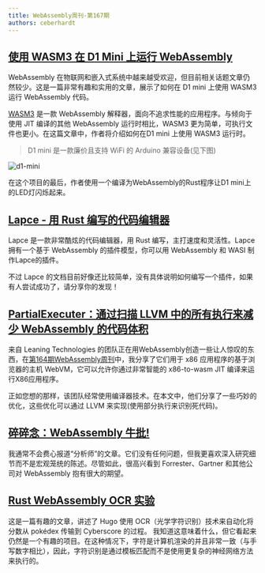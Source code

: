 ```yaml
---
title: WebAssembly周刊-第167期
authors: ceberhardt
---
```


## [使用 WASM3 在 D1 Mini 上运行 WebAssembly](https://blog.nishtahir.com/embedded-wasm-on-a-d1-mini-with-wasm3/)

WebAssembly 在物联网和嵌入式系统中越来越受欢迎，但目前相关话题文章仍然较少。这是一篇非常有趣和实用的文章，展示了如何在 D1 mini 上使用 WASM3 运行 WebAssembly 代码。

[WASM3](https://github.com/wasm3/wasm3) 是一款 WebAssembly 解释器，面向不追求性能的应用程序。与倾向于使用 JIT 编译的其他 WebAssembly 运行时相比，WASM3 更为简单，可执行文件也更小。在这篇文章中，作者将介绍如何在D1 mini 上使用 WASM3 运行时。

> D1 mini 是一款廉价且支持 WiFi 的 Arduino 兼容设备(见下图)

![d1-mini](https://wasmweekly.news/img/167.jpeg)

在这个项目的最后，作者使用一个编译为WebAssembly的Rust程序让D1 mini上的LED灯闪烁起来。

## [Lapce - 用 Rust 编写的代码编辑器](https://lapce.dev/)

Lapce 是一款非常酷炫的代码编辑器，用 Rust 编写，主打速度和灵活性。Lapce 拥有一个基于 WebAssembly 的插件模型，你可以用 WebAssembly 和 WASI 制作Lapce的插件。

不过 Lapce 的文档目前好像还比较简单，没有具体说明如何编写一个插件，如果有人尝试成功了，请分享你的发现！


## [PartialExecuter：通过扫描 LLVM 中的所有执行来减少 WebAssembly 的代码体积](https://medium.com/leaningtech/partialexecuter-reducing-webassembly-size-by-exploring-all-executions-in-llvm-f1ee295e8ba)

来自 Leaning Technologies 的团队正在用WebAssembly创造一些让人惊叹的东西，在[第164期WebAssembly周刊](https://wasmweekly.news/issue-164/)中，我分享了它们用于 x86 应用程序的基于浏览器的主机 WebVM，它可以允许你通过非常智能的 x86-to-wasm JIT 编译来运行X86应用程序。

正如您想的那样，该团队经常使用编译器技术。在本文中，他们分享了一些巧妙的优化，这些优化可以通过 LLVM 来实现(使用部分执行来识别死代码)。


## [碎碎念：WebAssembly 牛批!](https://www.forrester.com/blogs/to-the-browser-and-beyond-webassembly-gets-it-right/)

我通常不会费心报道“分析师”的文章。它们没有任何问题，但我更喜欢深入研究细节而不是宏观笼统的陈述。尽管如此，很高兴看到 Forrester、Gartner 和其他公司对 WebAssembly 抱有很大的期望。

## [Rust WebAssembly OCR 实验](https://hugopeixoto.net/articles/rust-wasm-ocr-experiments.html)

这是一篇有趣的文章，讲述了 Hugo 使用 OCR（光学字符识别）技术来自动化将分数从 pokédex 传输到 Cyberscore 的过程。 我知道这意味着什么，但它看起来仍然是一个有趣的项目。在这种情况下，字符是计算机渲染的并且非常一致（与手写数字相比），因此，字符识别是通过模板匹配而不是使用更复杂的神经网络方法来执行的。
